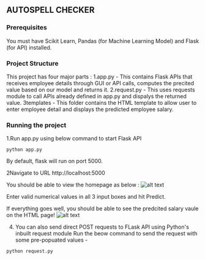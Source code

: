 ## AUTOSPELL CHECKER
### Prerequisites
You must have Scikit Learn, Pandas (for Machine Learning Model) and Flask (for API) installed.

### Project Structure
This project has four major parts :
1.app.py - This contains Flask APIs that receives employee details through GUI or API calls, computes the precited value based on our model and returns it.
2.request.py - This uses requests module to call APIs already defined in app.py and dispalys the returned value.
3templates - This folder contains the HTML template to allow user to enter employee detail and displays the predicted employee salary.

### Running the project


1.Run app.py using below command to start Flask API
```
python app.py
```
By default, flask will run on port 5000.

2Navigate to URL http://localhost:5000

You should be able to view the homepage as below :
![alt text](http://www.thepythonblog.com/wp-content/uploads/2019/02/Homepage.png)

Enter valid numerical values in all 3 input boxes and hit Predict.

If everything goes well, you should  be able to see the predcited salary vaule on the HTML page!
![alt text](http://www.thepythonblog.com/wp-content/uploads/2019/02/Result.png)

4. You can also send direct POST requests to FLask API using Python's inbuilt request module
Run the beow command to send the request with some pre-popuated values -
```
python request.py
```
